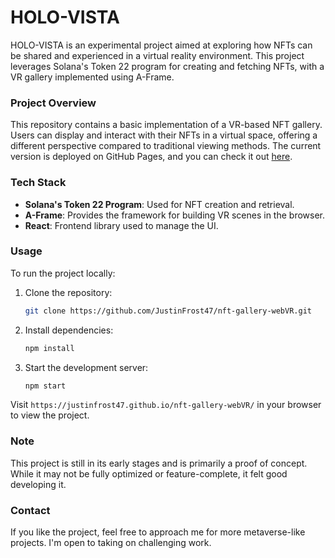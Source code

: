 
# **HOLO-VISTA**

HOLO-VISTA is an experimental project aimed at exploring how NFTs can be shared and experienced in a virtual reality environment. This project leverages Solana's Token 22 program for creating and fetching NFTs, with a VR gallery implemented using A-Frame. 

### **Project Overview**

This repository contains a basic implementation of a VR-based NFT gallery. Users can display and interact with their NFTs in a virtual space, offering a different perspective compared to traditional viewing methods. The current version is deployed on GitHub Pages, and you can check it out [here](https://justinfrost47.github.io/nft-gallery-webVR/).

### **Tech Stack**

- **Solana's Token 22 Program**: Used for NFT creation and retrieval.
- **A-Frame**: Provides the framework for building VR scenes in the browser.
- **React**: Frontend library used to manage the UI.

### **Usage**

To run the project locally:

1. Clone the repository:
   ```bash
   git clone https://github.com/JustinFrost47/nft-gallery-webVR.git
   ```
2. Install dependencies:
   ```bash
   npm install
   ```
3. Start the development server:
   ```bash
   npm start
   ```

Visit `https://justinfrost47.github.io/nft-gallery-webVR/` in your browser to view the project.

### **Note**

This project is still in its early stages and is primarily a proof of concept. While it may not be fully optimized or feature-complete, it felt good developing it.

### **Contact**

If you like the project, feel free to approach me for more metaverse-like projects. I'm open to taking on challenging work.
